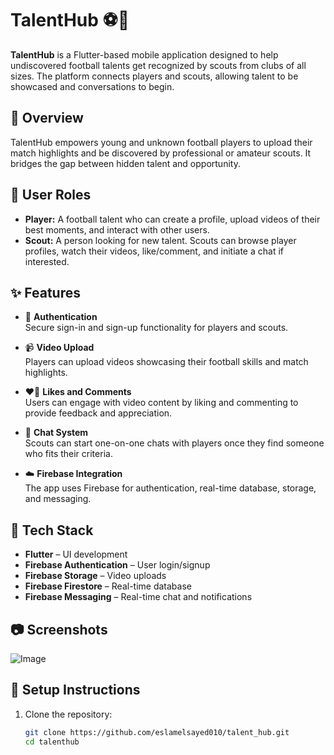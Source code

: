 # TalentHub ⚽📱

**TalentHub** is a Flutter-based mobile application designed to help undiscovered football talents get recognized by scouts from clubs of all sizes. The platform connects players and scouts, allowing talent to be showcased and conversations to begin.

## 🚀 Overview

TalentHub empowers young and unknown football players to upload their match highlights and be discovered by professional or amateur scouts. It bridges the gap between hidden talent and opportunity.

## 👤 User Roles

- **Player:** A football talent who can create a profile, upload videos of their best moments, and interact with other users.
- **Scout:** A person looking for new talent. Scouts can browse player profiles, watch their videos, like/comment, and initiate a chat if interested.

## ✨ Features

- 🔐 **Authentication**  
  Secure sign-in and sign-up functionality for players and scouts.

- 📹 **Video Upload**  
  Players can upload videos showcasing their football skills and match highlights.

- ❤️💬 **Likes and Comments**  
  Users can engage with video content by liking and commenting to provide feedback and appreciation.

- 💬 **Chat System**  
  Scouts can start one-on-one chats with players once they find someone who fits their criteria.

- ☁️ **Firebase Integration**  
  The app uses Firebase for authentication, real-time database, storage, and messaging.

## 🧰 Tech Stack

- **Flutter** – UI development
- **Firebase Authentication** – User login/signup
- **Firebase Storage** – Video uploads
- **Firebase Firestore** – Real-time database
- **Firebase Messaging** – Real-time chat and notifications

## 📷 Screenshots

![Image](https://github.com/user-attachments/assets/60d657b1-bdb5-405c-ac7f-c31eebbc56e2)

## 🔧 Setup Instructions

1. Clone the repository:
   ```bash
   git clone https://github.com/eslamelsayed010/talent_hub.git
   cd talenthub
